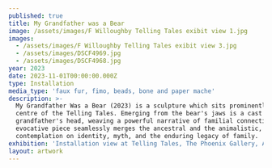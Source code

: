 ```yaml
---
published: true
title: My Grandfather was a Bear
image: /assets/images/F Willoughby Telling Tales exibit view 1.jpg
images:
  - /assets/images/F Willoughby Telling Tales exibit view 3.jpg
  - /assets/images/DSCF4969.jpg
  - /assets/images/DSCF4968.jpg
year: 2023
date: 2023-11-01T00:00:00.000Z
type: Installation
media_type: 'faux fur, fimo, beads, bone and paper mache'
description: >-
  My Grandfather Was a Bear (2023) is a sculpture which sits prominently at the
  centre of the Telling Tales. Emerging from the bear's jaws is a cast of her
  grandfather's head, weaving a powerful narrative of familial connections. This
  evocative piece seamlessly merges the ancestral and the animalistic, inviting
  contemplation on identity, myth, and the enduring legacy of family.
exhibition: 'Installation view at Telling Tales, The Phoenix Gallery, Athens.'
layout: artwork
---
```



